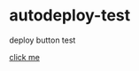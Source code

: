 # autodeploy-test
deploy button test

<a href="http://auto-deploy.test:3000?template=https://github.com/ashelley/autodeploy-test">click me</a>